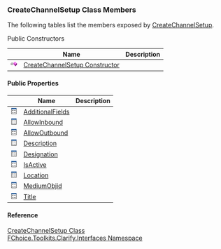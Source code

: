 ﻿### CreateChannelSetup Class Members

The following tables list the members exposed by [CreateChannelSetup](FChoice.Toolkits.Clarify~FChoice.Toolkits.Clarify.Interfaces.CreateChannelSetup.md).

Public Constructors

|   | Name | Description |
| --- | --- | --- |
| ![Public Constructor](dotnetimages/publicConstructor.png) | [CreateChannelSetup Constructor](FChoice.Toolkits.Clarify~FChoice.Toolkits.Clarify.Interfaces.CreateChannelSetup~_ctor.md) |   |



#### Public Properties

|   | Name | Description |
| --- | --- | --- |
| ![Public Property](dotnetimages/publicProperty.png) | [AdditionalFields](FChoice.Toolkits.Clarify~FChoice.Toolkits.Clarify.Interfaces.CreateChannelSetup~AdditionalFields.md) |   |
| ![Public Property](dotnetimages/publicProperty.png) | [AllowInbound](FChoice.Toolkits.Clarify~FChoice.Toolkits.Clarify.Interfaces.CreateChannelSetup~AllowInbound.md) |   |
| ![Public Property](dotnetimages/publicProperty.png) | [AllowOutbound](FChoice.Toolkits.Clarify~FChoice.Toolkits.Clarify.Interfaces.CreateChannelSetup~AllowOutbound.md) |   |
| ![Public Property](dotnetimages/publicProperty.png) | [Description](FChoice.Toolkits.Clarify~FChoice.Toolkits.Clarify.Interfaces.CreateChannelSetup~Description.md) |   |
| ![Public Property](dotnetimages/publicProperty.png) | [Designation](FChoice.Toolkits.Clarify~FChoice.Toolkits.Clarify.Interfaces.CreateChannelSetup~Designation.md) |   |
| ![Public Property](dotnetimages/publicProperty.png) | [IsActive](FChoice.Toolkits.Clarify~FChoice.Toolkits.Clarify.Interfaces.CreateChannelSetup~IsActive.md) |   |
| ![Public Property](dotnetimages/publicProperty.png) | [Location](FChoice.Toolkits.Clarify~FChoice.Toolkits.Clarify.Interfaces.CreateChannelSetup~Location.md) |   |
| ![Public Property](dotnetimages/publicProperty.png) | [MediumObjid](FChoice.Toolkits.Clarify~FChoice.Toolkits.Clarify.Interfaces.CreateChannelSetup~MediumObjid.md) |   |
| ![Public Property](dotnetimages/publicProperty.png) | [Title](FChoice.Toolkits.Clarify~FChoice.Toolkits.Clarify.Interfaces.CreateChannelSetup~Title.md) |   |





#### Reference

[CreateChannelSetup Class](FChoice.Toolkits.Clarify~FChoice.Toolkits.Clarify.Interfaces.CreateChannelSetup.md)  
[FChoice.Toolkits.Clarify.Interfaces Namespace](FChoice.Toolkits.Clarify~FChoice.Toolkits.Clarify.Interfaces_namespace.md)